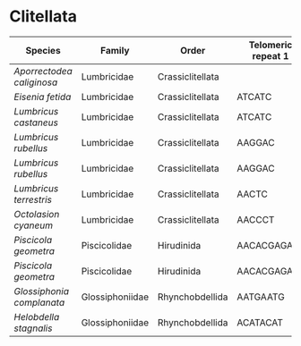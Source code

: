 # Clitellata

| Species | Family | Order | Telomeric repeat 1 | Telomeric repeat 2 | Data type |
| -- | --- | --- | --- | --- | --- |
| *Aporrectodea caliginosa* | Lumbricidae | Crassiclitellata |  |  | pacbio |
| *Eisenia fetida* | Lumbricidae | Crassiclitellata | ATCATC | AACCCT | pacbio |
| *Lumbricus castaneus* | Lumbricidae | Crassiclitellata | ATCATC | AACCCT | pacbio |
| *Lumbricus rubellus* | Lumbricidae | Crassiclitellata | AAGGAC | AAGGACAAGGAC | assembly |
| *Lumbricus rubellus* | Lumbricidae | Crassiclitellata | AAGGAC | AACCCT | pacbio |
| *Lumbricus terrestris* | Lumbricidae | Crassiclitellata | AACTC | AACCCT | pacbio |
| *Octolasion cyaneum* | Lumbricidae | Crassiclitellata | AACCCT | ACCATC | pacbio |
| *Piscicola geometra* | Piscicolidae | Hirudinida | AACACGAGATG | AACCCT | assembly |
| *Piscicola geometra* | Piscicolidae | Hirudinida | AACACGAGATG | AACCCT | pacbio |
| *Glossiphonia complanata* | Glossiphoniidae | Rhynchobdellida | AATGAATG | AAGTAAGT | pacbio |
| *Helobdella stagnalis* | Glossiphoniidae | Rhynchobdellida | ACATACAT | AAATGAAT | pacbio |
